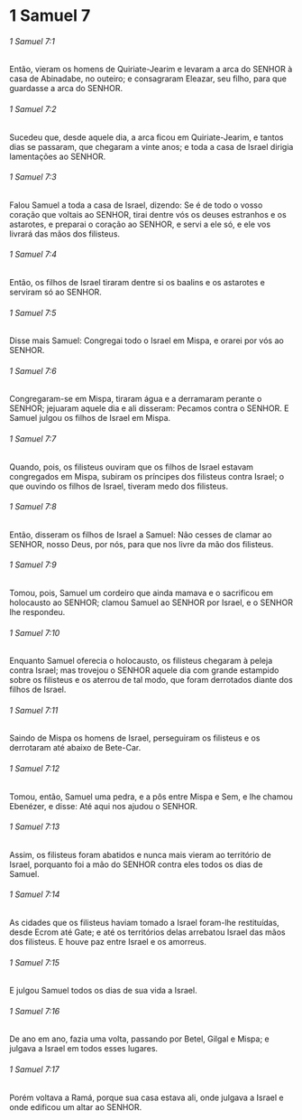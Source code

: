 # 1 Samuel 7

###### 1 Samuel 7:1

Então, vieram os homens de Quiriate-Jearim e levaram a arca do SENHOR à casa de Abinadabe, no outeiro; e consagraram Eleazar, seu filho, para que guardasse a arca do SENHOR.

###### 1 Samuel 7:2

Sucedeu que, desde aquele dia, a arca ficou em Quiriate-Jearim, e tantos dias se passaram, que chegaram a vinte anos; e toda a casa de Israel dirigia lamentações ao SENHOR.

###### 1 Samuel 7:3

Falou Samuel a toda a casa de Israel, dizendo: Se é de todo o vosso coração que voltais ao SENHOR, tirai dentre vós os deuses estranhos e os astarotes, e preparai o coração ao SENHOR, e servi a ele só, e ele vos livrará das mãos dos filisteus.

###### 1 Samuel 7:4

Então, os filhos de Israel tiraram dentre si os baalins e os astarotes e serviram só ao SENHOR.

###### 1 Samuel 7:5

Disse mais Samuel: Congregai todo o Israel em Mispa, e orarei por vós ao SENHOR.

###### 1 Samuel 7:6

Congregaram-se em Mispa, tiraram água e a derramaram perante o SENHOR; jejuaram aquele dia e ali disseram: Pecamos contra o SENHOR. E Samuel julgou os filhos de Israel em Mispa.

###### 1 Samuel 7:7

Quando, pois, os filisteus ouviram que os filhos de Israel estavam congregados em Mispa, subiram os príncipes dos filisteus contra Israel; o que ouvindo os filhos de Israel, tiveram medo dos filisteus.

###### 1 Samuel 7:8

Então, disseram os filhos de Israel a Samuel: Não cesses de clamar ao SENHOR, nosso Deus, por nós, para que nos livre da mão dos filisteus.

###### 1 Samuel 7:9

Tomou, pois, Samuel um cordeiro que ainda mamava e o sacrificou em holocausto ao SENHOR; clamou Samuel ao SENHOR por Israel, e o SENHOR lhe respondeu.

###### 1 Samuel 7:10

Enquanto Samuel oferecia o holocausto, os filisteus chegaram à peleja contra Israel; mas trovejou o SENHOR aquele dia com grande estampido sobre os filisteus e os aterrou de tal modo, que foram derrotados diante dos filhos de Israel.

###### 1 Samuel 7:11

Saindo de Mispa os homens de Israel, perseguiram os filisteus e os derrotaram até abaixo de Bete-Car.

###### 1 Samuel 7:12

Tomou, então, Samuel uma pedra, e a pôs entre Mispa e Sem, e lhe chamou Ebenézer, e disse: Até aqui nos ajudou o SENHOR.

###### 1 Samuel 7:13

Assim, os filisteus foram abatidos e nunca mais vieram ao território de Israel, porquanto foi a mão do SENHOR contra eles todos os dias de Samuel.

###### 1 Samuel 7:14

As cidades que os filisteus haviam tomado a Israel foram-lhe restituídas, desde Ecrom até Gate; e até os territórios delas arrebatou Israel das mãos dos filisteus. E houve paz entre Israel e os amorreus.

###### 1 Samuel 7:15

E julgou Samuel todos os dias de sua vida a Israel.

###### 1 Samuel 7:16

De ano em ano, fazia uma volta, passando por Betel, Gilgal e Mispa; e julgava a Israel em todos esses lugares.

###### 1 Samuel 7:17

Porém voltava a Ramá, porque sua casa estava ali, onde julgava a Israel e onde edificou um altar ao SENHOR.

